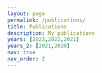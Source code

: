```yaml
---
layout: page
permalink: /publications/
title: Publications
description: My publications
years: [2023,2022,2021]
years_2: [2021,2020]
nav: true
nav_order: 2
---
```

<!-- _pages/publications.md -->

<script>
    window.location.href = "https://scholar.google.com/citations?user=G4Xe1NkAAAAJ&hl=en";
</script>


